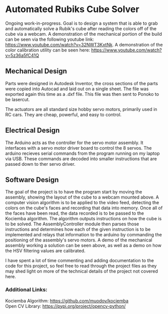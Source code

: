 # Automated Rubiks Cube Solver

Ongoing work-in-progress. Goal is to design a system that is able to grab and automatically solve a Rubik's cube after reading the colors off of the cube via a webcam. A demonstration of the mechanical portion of the build can be seen via the following youtube link: https://www.youtube.com/watch?v=32NWT3KxtNk. A demonstration of the color calibration utility can be seen here: https://www.youtube.com/watch?v=5z36a5fC41Q

## Mechanical Design

Parts were designed in Autodesk Inventor, the cross sections of the parts were copied into Autocad and laid out on a single sheet. The file was exported again this time as a .dxf file. This file was then sent to Ponoko to be lasercut.

The actuators are all standard size hobby servo motors, primarily used in RC cars. They are cheap, powerful, and easy to control.

## Electrical Design

The Arduino acts as the controller for the servo motor assembly. It interfaces with a servo motor driver board to control the 8 servos. The arduino recieves serial commands from the program running on my laptop via USB. These commands are decoded into smaller instructions that are passed down to ther servo driver.

## Software Design

The goal of the project is to have the program start by moving the assembly, showing the layout of the cube to a webcam mounted above. A computer vision algorithm is to be applied to the video feed, detecting the colors on the cube's faces and recording that data into memory. Once all of the faces have been read, the data recorded is to be passed to the Kociemba algorithm. The algorithm outputs instructions on how the cube is to be solved. The AssemblyController module then parses those instructions and determines how each of the given instruction is to be implemented and relays that information to the arduino by commanding the positioning of the assembly's servo motors. A demo of the mechanical assembly working a solution can be seen above, as well as a demo on how the HSV filtering values are calibrated.

I have spent a lot of time commenting and adding documentation to the code for this project, so feel free to read through the project files as they may shed light on more of the technical details of the project not covered here. 

### Additional Links:
Kociemba Algorithm: https://github.com/muodov/kociemba  
Open CV Library: https://pypi.org/project/opencv-python/
